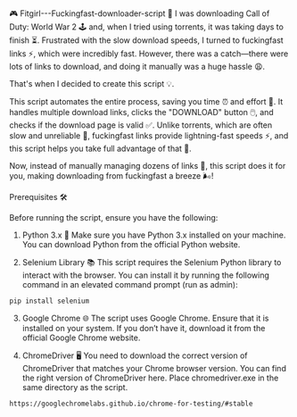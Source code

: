 🎮 Fitgirl---Fuckingfast-downloader-script 🚀
I was downloading Call of Duty: World War 2 🕹️ and, when I tried using torrents, it was taking days to finish ⏳. Frustrated with the slow download speeds, I turned to fuckingfast links ⚡, which were incredibly fast. However, there was a catch—there were lots of links to download, and doing it manually was a huge hassle 😩.

That's when I decided to create this script 💡.

This script automates the entire process, saving you time ⏰ and effort 💪. It handles multiple download links, clicks the "DOWNLOAD" button 🖱️, and checks if the download page is valid ✅. Unlike torrents, which are often slow and unreliable 🐢, fuckingfast links provide lightning-fast speeds ⚡, and this script helps you take full advantage of that 🚀.

Now, instead of manually managing dozens of links 🔗, this script does it for you, making downloading from fuckingfast a breeze 🌬️!

Prerequisites 🛠️

Before running the script, ensure you have the following:

1) Python 3.x 🐍
Make sure you have Python 3.x installed on your machine. You can download Python from the official Python website.

2) Selenium Library 📚
This script requires the Selenium Python library to interact with the browser. You can install it by running the following command in an elevated command prompt (run as admin):

```bash ... 
pip install selenium
```
3) Google Chrome 🌐
The script uses Google Chrome. Ensure that it is installed on your system. If you don’t have it, download it from the official Google Chrome website.

4) ChromeDriver 🖥️
You need to download the correct version of ChromeDriver that matches your Chrome browser version. You can find the right version of ChromeDriver here. Place chromedriver.exe in the same directory as the script.
```bash ... 
https://googlechromelabs.github.io/chrome-for-testing/#stable
```

